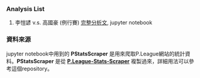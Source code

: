### Analysis List
1. 李愷諺 v.s. 高國豪 (例行賽)
[完整分析文](https://surf-shear-188.notion.site/v-s-5870935d482541569e2c1ec3f3b742b4), jupyter notebook

### 資料來源
jupyter notebook中用到的 **PStatsScraper** 是用來爬取P.League網站的統計資料。**PStatsScraper** 是從 **[P.League-Stats-Scraper](https://github.com/HarryChenTw/P.League-Stats-Scraper)** 複製過來，詳細用法可以參考這個repository。